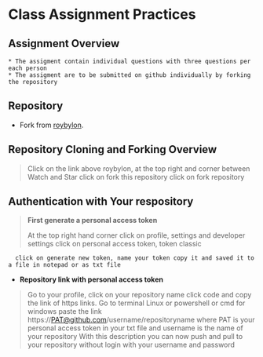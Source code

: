 # Class Assignment Practices

## Assignment Overview

```
* The assigment contain individual questions with three questions per each person
* The assigment are to be submitted on github individually by forking the repository
```

## Repository

- Fork from [roybylon](https://github.com/roybylon/EitJavaTraining).

## Repository Cloning and Forking Overview

> Click on the link above roybylon,
> at the top right and corner between Watch and Star click on fork this repository click on fork repository

## Authentication with Your respository

> **First generate a personal access token**
>
> At the top right hand corner click on profile, settings and developer settings click on personal access token, token classic

      click on generate new token, name your token copy it and saved it to a file in notepad or as txt file



- **Repository link with personal access token**

> Go to your profile, click on your repository name click code and copy the link of https links.
> Go to terminal Linux or powershell or cmd for windows paste the link
> https://PAT@github.com/username/repositoryname
> where PAT is your personal access token in your txt file and username is the name of your repository
> With this description you can now push and pull to your repository without login with your username and password
